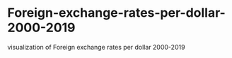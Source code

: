 # Foreign-exchange-rates-per-dollar-2000-2019
visualization of Foreign exchange rates per dollar 2000-2019
